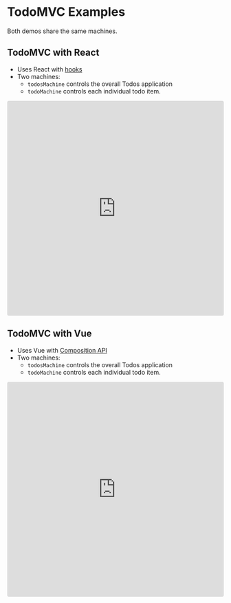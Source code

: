 # TodoMVC Examples

Both demos share the same machines.

## TodoMVC with React

- Uses React with [hooks](https://reactjs.org/hooks)
- Two machines:
  - `todosMachine` controls the overall Todos application
  - `todoMachine` controls each individual todo item.

<iframe src="https://codesandbox.io/embed/33wr94qv1" style="width:100%; height:500px; border:0; border-radius: 4px; overflow:hidden;" sandbox="allow-modals allow-forms allow-popups allow-scripts allow-same-origin"></iframe>

## TodoMVC with Vue

- Uses Vue with [Composition API](https://vue-composition-api-rfc.netlify.com/)
- Two machines:
  - `todosMachine` controls the overall Todos application
  - `todoMachine` controls each individual todo item.

<iframe src="https://codesandbox.io/embed/github/davidkpiano/xstate/tree/main/examples/todo-mvc-vue" style="width:100%; height:500px; border:0; border-radius: 4px; overflow:hidden;" sandbox="allow-modals allow-forms allow-popups allow-scripts allow-same-origin"></iframe>
